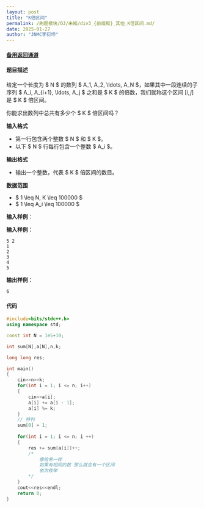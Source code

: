 ```yaml
---
layout: post
title: "K倍区间"
permalink: /刷题模块/OJ/未知/div3_{前缀和}_其他_K倍区间.md/
date: 2025-01-27
author: "JNMC李衍坤"
---
```


#### [备用返回通道](../../README.md)
#### 题目描述

给定一个长度为 $ N $ 的数列 $ A_1, A_2, \ldots, A_N $，如果其中一段连续的子序列 $ A_i, A_{i+1}, \ldots, A_j $ 之和是 $ K $ 的倍数，我们就称这个区间 $[i, j]$ 是 $ K $ 倍区间。

你能求出数列中总共有多少个 $ K $ 倍区间吗？

**输入格式**
- 第一行包含两个整数 $ N $ 和 $ K $。
- 以下 $ N $ 行每行包含一个整数 $ A_i $。

**输出格式**
- 输出一个整数，代表 $ K $ 倍区间的数目。

**数据范围**
- $ 1 \leq N, K \leq 100000 $
- $ 1 \leq A_i \leq 100000 $

**输入样例**：

**输入样例**：

```
5 2
1
2
3
4
5
```

**输出样例**：

```
6
```


#### 代码

```C++
#include<bits/stdc++.h>
using namespace std;

const int N = 1e5+10;

int sum[N],a[N],n,k;

long long res;

int main()
{
    cin>>n>>k;
    for(int i = 1; i <= n; i++)
    {
        cin>>a[i];
        a[i] += a[i - 1];
        a[i] %= k;
    }
    // 特判
    sum[0] = 1;
    
    for(int i = 1; i <= n; i ++)
    {
        res += sum[a[i]]++;   
        /*
            像哈希一样
            如果有相同的数 那么就会有一个区间
            依次枚举
        */
    }
    cout<<res<<endl;
    return 0;
}
```